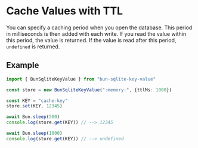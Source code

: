 # Cache Values with TTL

You can specify a caching period when you open the database. 
This period in milliseconds is then added with each write. 
If you read the value within this period, the value is returned. 
If the value is read after this period, `undefined` is returned.

## Example

```typescript
import { BunSqliteKeyValue } from "bun-sqlite-key-value"

const store = new BunSqliteKeyValue(":memory:", {ttlMs: 1000})

const KEY = "cache-key"
store.set(KEY, 12345)

await Bun.sleep(500)
console.log(store.get(KEY)) // --> 12345

await Bun.sleep(1000)
console.log(store.get(KEY)) // --> undefined
```
